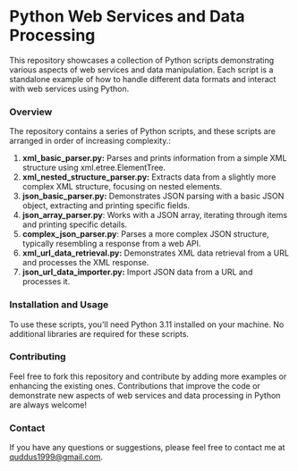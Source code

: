 # Python Web Services and Data Processing
This repository showcases a collection of Python scripts demonstrating various aspects of web services and data manipulation. Each script is a standalone example of how to handle different data formats and interact with web services using Python. 

### Overview
The repository contains a series of Python scripts, and these scripts are arranged in order of increasing complexity.:

1. **xml_basic_parser.py:** Parses and prints information from a simple XML structure using xml.etree.ElementTree.
2. **xml_nested_structure_parser.py:** Extracts data from a slightly more complex XML structure, focusing on nested elements.
3. **json_basic_parser.py:** Demonstrates JSON parsing with a basic JSON object, extracting and printing specific fields.
4. **json_array_parser.py**: Works with a JSON array, iterating through items and printing specific details.
5. **complex_json_parser.py**: Parses a more complex JSON structure, typically resembling a response from a web API.
10. **xml_url_data_retrieval.py:** Demonstrates XML data retrieval from a URL and processes the XML response.
11. **json_url_data_importer.py:** Import JSON data from a URL and processes it.

### Installation and Usage
To use these scripts, you'll need Python 3.11 installed on your machine. No additional libraries are required for these scripts.

### Contributing
Feel free to fork this repository and contribute by adding more examples or enhancing the existing ones. Contributions that improve the code or demonstrate new aspects of web services and data processing in Python are always welcome!

### Contact
If you have any questions or suggestions, please feel free to contact me at quddus1999@gmail.com.